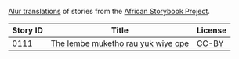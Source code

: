[Alur translations](http://my.africanstorybook.org/language/alur) of stories from the [African Storybook Project](http://my.africanstorybook.org).

Story ID | Title | License
-------- | ----- | -------
0111 | [The lembe muketho rau yuk wiye ope](http://africanstorybook.org/stories/lembe-muketho-rau-yuk-wiye-ope) | [CC-BY](https://creativecommons.org/licenses/by/3.0/)
